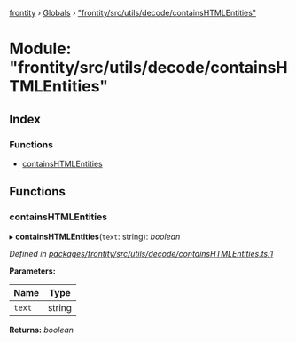 [frontity](../README.md) › [Globals](../globals.md) › ["frontity/src/utils/decode/containsHTMLEntities"](_frontity_src_utils_decode_containshtmlentities_.md)

# Module: "frontity/src/utils/decode/containsHTMLEntities"

## Index

### Functions

* [containsHTMLEntities](_frontity_src_utils_decode_containshtmlentities_.md#containshtmlentities)

## Functions

###  containsHTMLEntities

▸ **containsHTMLEntities**(`text`: string): *boolean*

*Defined in [packages/frontity/src/utils/decode/containsHTMLEntities.ts:1](https://github.com/frontity/frontity/blob/eb6bfe49/packages/frontity/src/utils/decode/containsHTMLEntities.ts#L1)*

**Parameters:**

Name | Type |
------ | ------ |
`text` | string |

**Returns:** *boolean*
